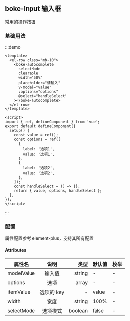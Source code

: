 ## boke-Input 输入框

常用的操作按钮

### 基础用法

:::demo

```vue
<template>
  <el-row class="mb-10">
    <boke-autocomplete
      selectMode
      clearable
      width="50%"
      placeholder="请输入"
      v-model="value"
      :options="options"
      @select="handleSelect"
    ></boke-autocomplete>
  </el-row>
</template>

<script>
import { ref, defineComponent } from 'vue';
export default defineComponent({
  setup() {
    const value = ref();
    const options = ref([
      {
        label: '选项1',
        value: '选项1',
      },
      {
        label: '选项2',
        value: '选项2',
      },
    ]);
    const handleSelect = () => {};
    return { value, options, handleSelect };
  },
});
</script>
```

:::

### 配置

属性配置参考 element-plus，支持其所有配置

#### Attributes

| 属性名     |    说明    |    类型 | 默认值 | 枚举 |
| ---------- | :--------: | ------: | ------ | ---- |
| modelValue |   输入值   |  string | -      | -    |
| options    |    选项    |   array | -      | -    |
| itemValue  | 选项的 key |       - | value  | -    |
| width      |    宽度    |  string | 100%   | -    |
| selectMode |  选项模式  | boolean | false  | -    |
